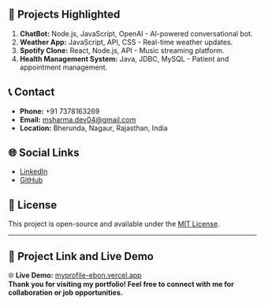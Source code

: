 
## 🌟 Projects Highlighted

1. **ChatBot:** Node.js, JavaScript, OpenAI - AI-powered conversational bot.
2. **Weather App:** JavaScript, API, CSS - Real-time weather updates.
3. **Spotify Clone:** React, Node.js, API - Music streaming platform.
4. **Health Management System:** Java, JDBC, MySQL - Patient and appointment management.

## 📞 Contact

- **Phone:** +91 7378163269
- **Email:** [msharma.dev04@gmail.com](mailto:msharma.dev04@gmail.com)
- **Location:** Bherunda, Nagaur, Rajasthan, India

## 🌐 Social Links

-  [LinkedIn](https://www.linkedin.com/in/manish-sharma-3065882ab)
- [GitHub](https://github.com/Manishshrmam69)

## 📄 License

This project is open-source and available under the [MIT License](LICENSE).

---

## 🚀 Project Link and Live Demo
 🌐 **Live Demo:** [myprofile-ebon.vercel.app](https://myprofile-ebon.vercel.app)  
**Thank you for visiting my portfolio! Feel free to connect with me for collaboration or job opportunities.**
